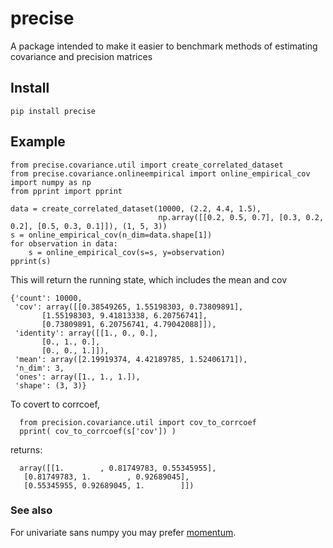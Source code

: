 # precise

A package intended to make it easier to benchmark methods of estimating covariance and precision matrices 

## Install 

    pip install precise 
    
## Example

    from precise.covariance.util import create_correlated_dataset
    from precise.covariance.onlineempirical import online_empirical_cov
    import numpy as np
    from pprint import pprint

    data = create_correlated_dataset(10000, (2.2, 4.4, 1.5),
                                     np.array([[0.2, 0.5, 0.7], [0.3, 0.2, 0.2], [0.5, 0.3, 0.1]]), (1, 5, 3))
    s = online_empirical_cov(n_dim=data.shape[1])
    for observation in data:
        s = online_empirical_cov(s=s, y=observation)
    pprint(s)
    
 This will return the running state, which includes the mean and cov
    
    {'count': 10000,
     'cov': array([[0.38549265, 1.55198303, 0.73809891],
           [1.55198303, 9.41813338, 6.20756741],
           [0.73809891, 6.20756741, 4.79042088]]),
     'identity': array([[1., 0., 0.],
           [0., 1., 0.],
           [0., 0., 1.]]),
     'mean': array([2.19919374, 4.42189785, 1.52406171]),
     'n_dim': 3,
     'ones': array([1., 1., 1.]),
     'shape': (3, 3)}
     
 To covert to corrcoef, 
 
      from precision.covariance.util import cov_to_corrcoef
      pprint( cov_to_corrcoef(s['cov']) )
      
 returns:
      
      array([[1.        , 0.81749783, 0.55345955],
       [0.81749783, 1.        , 0.92689045],
       [0.55345955, 0.92689045, 1.        ]])


### See also

For univariate sans numpy you may prefer [momentum](https://github.com/microprediction/momentum). 

